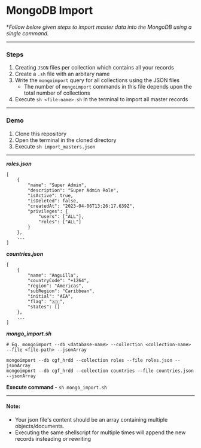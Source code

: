 # MongoDB Import 

**Follow below given steps to import master data into the MongoDB using a single command.*

---

### Steps
1. Creating `JSON` files per collection which contains all your records
2. Create a `.sh` file with an arbitary name
3. Write the `mongoimport` query for all collections using the JSON files
   - The number of `mongoimport` commands in this file depends upon the total number of collections
4. Execute `sh <file-name>.sh` in the terminal to import all master records 
   
---

### Demo
1. Clone this repository
2. Open the terminal in the cloned directory
3. Execute `sh import_masters.json`

---

***roles.json***

```
[
    {
        "name": "Super Admin",
        "description": "Super Admin Role",
        "isActive": true,
        "isDeleted": false,
        "createdAt": "2023-04-06T13:26:17.639Z",
        "privileges": {
            "users": ["ALL"],
            "roles": ["ALL"]
        }
    },
    ...
]
```

***countries.json***

```
[
    {
        "name": "Anguilla",
        "countryCode": "+1264",
        "region": "Americas",
        "subRegion": "Caribbean",
        "initial": "AIA",
        "flag": "🇦🇮",
        "states": []
    },
    ...
]
```

***mongo_import.sh***
```
# Eg. mongoimport --db <database-name> --collection <collection-name> --file <file-path> --jsonArray

mongoimport --db cgf_hrdd --collection roles --file roles.json --jsonArray
mongoimport --db cgf_hrdd --collection countries --file countries.json --jsonArray
```

**Execute command -** ```sh mongo_import.sh```

---

#### Note:
- Your json file's content should be an array containing multiple objects/documents.
- Executing the same shellscript for multiple times will append the new records insteading or rewriting
